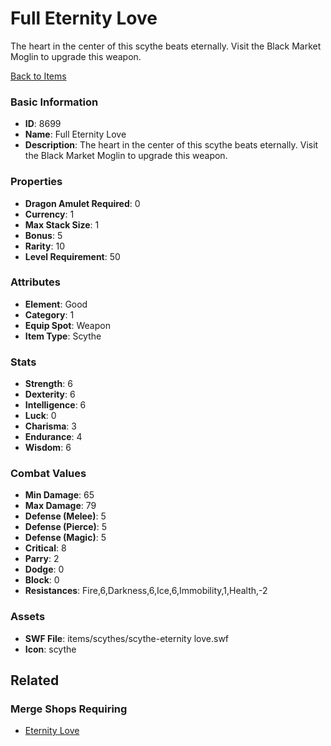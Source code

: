 # Full Eternity Love

The heart in the center of this scythe beats eternally. Visit the Black Market Moglin to upgrade this weapon.

[Back to Items](../items.md)

### Basic Information

- **ID**: 8699
- **Name**: Full Eternity Love
- **Description**: The heart in the center of this scythe beats eternally. Visit the Black Market Moglin to upgrade this weapon.

### Properties

- **Dragon Amulet Required**: 0
- **Currency**: 1
- **Max Stack Size**: 1
- **Bonus**: 5
- **Rarity**: 10
- **Level Requirement**: 50

### Attributes

- **Element**: Good
- **Category**: 1
- **Equip Spot**: Weapon
- **Item Type**: Scythe

### Stats

- **Strength**: 6
- **Dexterity**: 6
- **Intelligence**: 6
- **Luck**: 0
- **Charisma**: 3
- **Endurance**: 4
- **Wisdom**: 6

### Combat Values

- **Min Damage**: 65
- **Max Damage**: 79
- **Defense (Melee)**: 5
- **Defense (Pierce)**: 5
- **Defense (Magic)**: 5
- **Critical**: 8
- **Parry**: 2
- **Dodge**: 0
- **Block**: 0
- **Resistances**: Fire,6,Darkness,6,Ice,6,Immobility,1,Health,-2

### Assets

- **SWF File**: items/scythes/scythe-eternity love.swf
- **Icon**: scythe

## Related

### Merge Shops Requiring

- [Eternity Love](../merge-shops/130-eternity-love.md)

